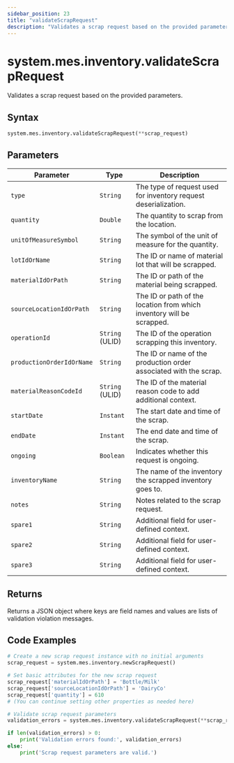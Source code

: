```yaml
---
sidebar_position: 23
title: "validateScrapRequest"
description: "Validates a scrap request based on the provided parameters."
---
```


# system.mes.inventory.validateScrapRequest

Validates a scrap request based on the provided parameters.

## Syntax
```python
system.mes.inventory.validateScrapRequest(**scrap_request)
```

## Parameters

| Parameter                       | Type            | Description                                                           |
|---------------------------------|-----------------|-----------------------------------------------------------------------|
| `type`                          | `String`        | The type of request used for inventory request deserialization.       |
| `quantity`                      | `Double`        | The quantity to scrap from the location.                              |
| `unitOfMeasureSymbol`           | `String`        | The symbol of the unit of measure for the quantity.                   |
| `lotIdOrName`                   | `String`        | The ID or name of material lot that will be scrapped.                 |
| `materialIdOrPath`              | `String`        | The ID or path of the material being scrapped.                        |
| `sourceLocationIdOrPath`        | `String`        | The ID or path of the location from which inventory will be scrapped. |
| `operationId`                   | `String` (ULID) | The ID of the operation scrapping this inventory.                     |
| `productionOrderIdOrName`       | `String`        | The ID or name of the production order associated with the scrap.     |
| `materialReasonCodeId`          | `String` (ULID) | The ID of the material reason code to add additional context.         |
| `startDate`                     | `Instant`       | The start date and time of the scrap.                                 |
| `endDate`                       | `Instant`       | The end date and time of the scrap.                                   |
| `ongoing`                       | `Boolean`       | Indicates whether this request is ongoing.                            |
| `inventoryName`                 | `String`        | The name of the inventory the scrapped inventory goes to.             |
| `notes`                         | `String`        | Notes related to the scrap request.                                   |
| `spare1`                        | `String`        | Additional field for user-defined context.                            |
| `spare2`                        | `String`        | Additional field for user-defined context.                            |
| `spare3`                        | `String`        | Additional field for user-defined context.                            |

## Returns

Returns a JSON object where keys are field names and values are lists of validation violation messages.

## Code Examples

```python
# Create a new scrap request instance with no initial arguments
scrap_request = system.mes.inventory.newScrapRequest()

# Set basic attributes for the new scrap request
scrap_request['materialIdOrPath'] = 'Bottle/Milk'
scrap_request['sourceLocationIdOrPath'] = 'DairyCo'
scrap_request['quantity'] = 610
# (You can continue setting other properties as needed here)

# Validate scrap request parameters
validation_errors = system.mes.inventory.validateScrapRequest(**scrap_request)

if len(validation_errors) > 0:
    print('Validation errors found:', validation_errors)
else:
    print('Scrap request parameters are valid.')
```